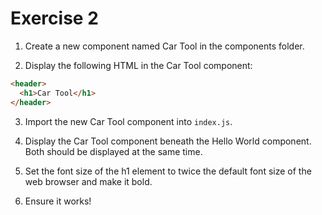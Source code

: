 # Exercise 2

1. Create a new component named Car Tool in the components folder.

2. Display the following HTML in the Car Tool component:

```html
<header>
  <h1>Car Tool</h1>
</header>
```

3. Import the new Car Tool component into `index.js`.

4. Display the Car Tool component beneath the Hello World component. Both should be displayed at the same time.

5. Set the font size of the h1 element to twice the default font size of the web browser and make it bold.

6. Ensure it works!